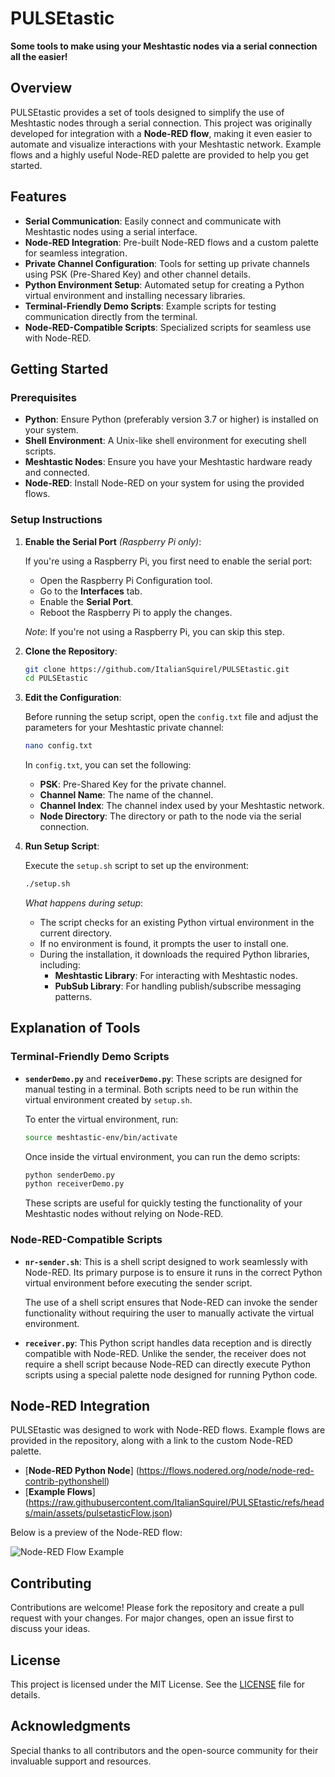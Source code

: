 
# PULSEtastic

**Some tools to make using your Meshtastic nodes via a serial connection all the easier!**

## Overview

PULSEtastic provides a set of tools designed to simplify the use of Meshtastic nodes through a serial connection. This project was originally developed for integration with a **Node-RED flow**, making it even easier to automate and visualize interactions with your Meshtastic network. Example flows and a highly useful Node-RED palette are provided to help you get started.

## Features

- **Serial Communication**: Easily connect and communicate with Meshtastic nodes using a serial interface.
- **Node-RED Integration**: Pre-built Node-RED flows and a custom palette for seamless integration.
- **Private Channel Configuration**: Tools for setting up private channels using PSK (Pre-Shared Key) and other channel details.
- **Python Environment Setup**: Automated setup for creating a Python virtual environment and installing necessary libraries.
- **Terminal-Friendly Demo Scripts**: Example scripts for testing communication directly from the terminal.
- **Node-RED-Compatible Scripts**: Specialized scripts for seamless use with Node-RED.

## Getting Started

### Prerequisites

- **Python**: Ensure Python (preferably version 3.7 or higher) is installed on your system.
- **Shell Environment**: A Unix-like shell environment for executing shell scripts.
- **Meshtastic Nodes**: Ensure you have your Meshtastic hardware ready and connected.
- **Node-RED**: Install Node-RED on your system for using the provided flows.

### Setup Instructions

1. **Enable the Serial Port** *(Raspberry Pi only)*:

   If you're using a Raspberry Pi, you first need to enable the serial port:

   - Open the Raspberry Pi Configuration tool.
   - Go to the **Interfaces** tab.
   - Enable the **Serial Port**.
   - Reboot the Raspberry Pi to apply the changes.

   *Note*: If you're not using a Raspberry Pi, you can skip this step.

2. **Clone the Repository**:

   ```bash
   git clone https://github.com/ItalianSquirel/PULSEtastic.git
   cd PULSEtastic
   ```

3. **Edit the Configuration**:

   Before running the setup script, open the `config.txt` file and adjust the parameters for your Meshtastic private channel:

   ```bash
   nano config.txt
   ```

   In `config.txt`, you can set the following:

   - **PSK**: Pre-Shared Key for the private channel.
   - **Channel Name**: The name of the channel.
   - **Channel Index**: The channel index used by your Meshtastic network.
   - **Node Directory**: The directory or path to the node via the serial connection.

4. **Run Setup Script**:

   Execute the `setup.sh` script to set up the environment:

   ```bash
   ./setup.sh
   ```

   *What happens during setup*:
   - The script checks for an existing Python virtual environment in the current directory.
   - If no environment is found, it prompts the user to install one.
   - During the installation, it downloads the required Python libraries, including:
     - **Meshtastic Library**: For interacting with Meshtastic nodes.
     - **PubSub Library**: For handling publish/subscribe messaging patterns.

## Explanation of Tools

### Terminal-Friendly Demo Scripts

- **`senderDemo.py`** and **`receiverDemo.py`**: These scripts are designed for manual testing in a terminal. Both scripts need to be run within the virtual environment created by `setup.sh`.

  To enter the virtual environment, run:

  ```bash
  source meshtastic-env/bin/activate
  ```

  Once inside the virtual environment, you can run the demo scripts:

  ```bash
  python senderDemo.py
  python receiverDemo.py
  ```

  These scripts are useful for quickly testing the functionality of your Meshtastic nodes without relying on Node-RED.

### Node-RED-Compatible Scripts

- **`nr-sender.sh`**: This is a shell script designed to work seamlessly with Node-RED. Its primary purpose is to ensure it runs in the correct Python virtual environment before executing the sender script.
  
  The use of a shell script ensures that Node-RED can invoke the sender functionality without requiring the user to manually activate the virtual environment.

- **`receiver.py`**: This Python script handles data reception and is directly compatible with Node-RED. Unlike the sender, the receiver does not require a shell script because Node-RED can directly execute Python scripts using a special palette node designed for running Python code.

## Node-RED Integration

PULSEtastic was designed to work with Node-RED flows. Example flows are provided in the repository, along with a link to the custom Node-RED palette.

- [**Node-RED Python Node**] (https://flows.nodered.org/node/node-red-contrib-pythonshell)
- [**Example Flows**] (https://raw.githubusercontent.com/ItalianSquirel/PULSEtastic/refs/heads/main/assets/pulsetasticFlow.json)

Below is a preview of the Node-RED flow:

![Node-RED Flow Example](https://raw.githubusercontent.com/ItalianSquirel/PULSEtastic/refs/heads/main/assets/meshNodes.png)

## Contributing

Contributions are welcome! Please fork the repository and create a pull request with your changes. For major changes, open an issue first to discuss your ideas.

## License

This project is licensed under the MIT License. See the [LICENSE](https://github.com/ItalianSquirel/PULSEtastic/blob/main/LICENSE) file for details.

## Acknowledgments

Special thanks to all contributors and the open-source community for their invaluable support and resources.
